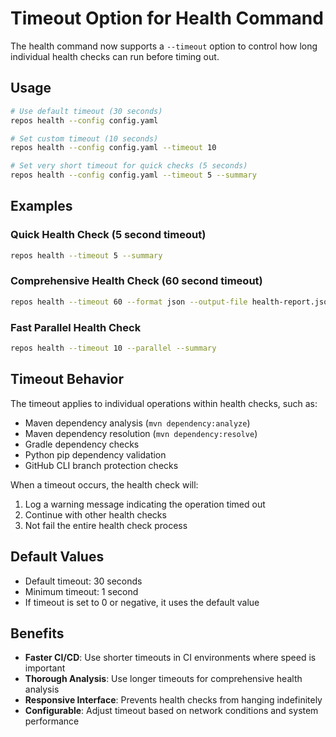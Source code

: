 # Timeout Option for Health Command

The health command now supports a `--timeout` option to control how long individual health checks can run before timing out.

## Usage

```bash
# Use default timeout (30 seconds)
repos health --config config.yaml

# Set custom timeout (10 seconds)
repos health --config config.yaml --timeout 10

# Set very short timeout for quick checks (5 seconds)
repos health --config config.yaml --timeout 5 --summary
```

## Examples

### Quick Health Check (5 second timeout)
```bash
repos health --timeout 5 --summary
```

### Comprehensive Health Check (60 second timeout)
```bash
repos health --timeout 60 --format json --output-file health-report.json
```

### Fast Parallel Health Check
```bash
repos health --timeout 10 --parallel --summary
```

## Timeout Behavior

The timeout applies to individual operations within health checks, such as:

- Maven dependency analysis (`mvn dependency:analyze`)
- Maven dependency resolution (`mvn dependency:resolve`)
- Gradle dependency checks
- Python pip dependency validation
- GitHub CLI branch protection checks

When a timeout occurs, the health check will:
1. Log a warning message indicating the operation timed out
2. Continue with other health checks
3. Not fail the entire health check process

## Default Values

- Default timeout: 30 seconds
- Minimum timeout: 1 second
- If timeout is set to 0 or negative, it uses the default value

## Benefits

- **Faster CI/CD**: Use shorter timeouts in CI environments where speed is important
- **Thorough Analysis**: Use longer timeouts for comprehensive health analysis
- **Responsive Interface**: Prevents health checks from hanging indefinitely
- **Configurable**: Adjust timeout based on network conditions and system performance
